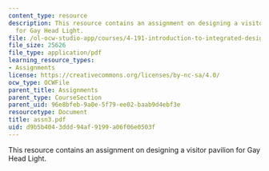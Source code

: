 ```yaml
---
content_type: resource
description: This resource contains an assignment on designing a visitor pavilion
  for Gay Head Light.
file: /ol-ocw-studio-app/courses/4-191-introduction-to-integrated-design-fall-2006/d9b5b4043ddd94af9199a06f06e0503f_assn3.pdf
file_size: 25626
file_type: application/pdf
learning_resource_types:
- Assignments
license: https://creativecommons.org/licenses/by-nc-sa/4.0/
ocw_type: OCWFile
parent_title: Assignments
parent_type: CourseSection
parent_uid: 96e8bfeb-9a0e-5f79-ee02-baab9d4ebf3e
resourcetype: Document
title: assn3.pdf
uid: d9b5b404-3ddd-94af-9199-a06f06e0503f
---
```

This resource contains an assignment on designing a visitor pavilion for Gay Head Light.
